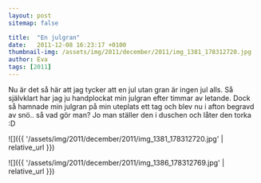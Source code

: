 ```yaml
---
layout: post
sitemap: false

title:  "En julgran"
date:   2011-12-08 16:23:17 +0100
thumbnail-img: /assets/img/2011/december/2011/img_1381_178312720.jpg
author: Eva
tags: [2011]
---
```


Nu är det så här att jag tycker att en jul utan gran är ingen jul alls. Så självklart har jag ju handplockat min julgran efter timmar av letande. Dock så hamnade min julgran på min uteplats ett tag och blev nu i afton begravd av snö.. så vad gör man? Jo man ställer den i duschen och låter den torka :D

![]({{ '/assets/img/2011/december/2011/img_1381_178312720.jpg'  | relative_url }})

![]({{ '/assets/img/2011/december/2011/img_1386_178312769.jpg'  | relative_url }})

